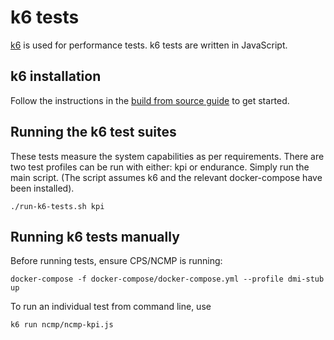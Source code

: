 # k6 tests

[k6](https://k6.io/) is used for performance tests.
k6 tests are written in JavaScript.

## k6 installation
Follow the instructions in the [build from source guide](https://github.com/mostafa/xk6-kafka) to get started.

## Running the k6 test suites
These tests measure the system capabilities as per requirements.
There are two test profiles can be run with either: kpi or endurance.
Simply run the main script. (The script assumes k6 and the relevant docker-compose have been installed).
```shell
./run-k6-tests.sh kpi
```

## Running k6 tests manually
Before running tests, ensure CPS/NCMP is running:
```shell
docker-compose -f docker-compose/docker-compose.yml --profile dmi-stub up
```

To run an individual test from command line, use
```shell
k6 run ncmp/ncmp-kpi.js
```
